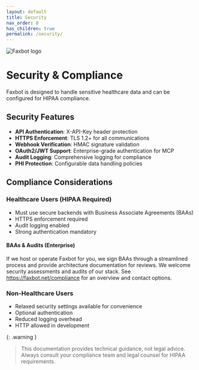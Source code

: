 ```yaml
---
layout: default
title: Security
nav_order: 8
has_children: true
permalink: /security/
---
```


<div class="home-hero">
  <img src="{{ site.baseurl }}/assets/images/faxbot_full_logo.png" alt="Faxbot logo" />
</div>

# Security & Compliance

Faxbot is designed to handle sensitive healthcare data and can be configured for HIPAA compliance.

## Security Features

- **API Authentication**: X-API-Key header protection
- **HTTPS Enforcement**: TLS 1.2+ for all communications
- **Webhook Verification**: HMAC signature validation
- **OAuth2/JWT Support**: Enterprise-grade authentication for MCP
- **Audit Logging**: Comprehensive logging for compliance
- **PHI Protection**: Configurable data handling policies

## Compliance Considerations

### Healthcare Users (HIPAA Required)
- Must use secure backends with Business Associate Agreements (BAAs)
- HTTPS enforcement required
- Audit logging enabled
- Strong authentication mandatory

#### BAAs & Audits (Enterprise)
If we host or operate Faxbot for you, we sign BAAs through a streamlined process and provide architecture documentation for reviews. We welcome security assessments and audits of our stack. See https://faxbot.net/compliance for an overview and contact options.

### Non-Healthcare Users
- Relaxed security settings available for convenience
- Optional authentication
- Reduced logging overhead
- HTTP allowed in development

{: .warning }
> This documentation provides technical guidance, not legal advice. Always consult your compliance team and legal counsel for HIPAA requirements.
